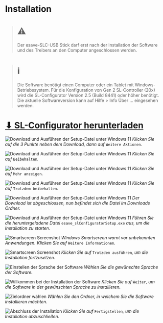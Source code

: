 # Installation
># ⚠  
>Der esave-SLC-USB Stick darf erst nach der Installation der Software und des Treibers an den Computer angeschlossen werden.  

># ℹ  
>Die Software benötigt einen Computer oder ein Tablet mit Windows-Betriebssystem.
>Für die Konfiguration von Gen 2 SL-Controller (20x) wird die SL-Configurator Version 2.5 (Build 8441) oder höher benötigt. Die aktuelle Softwareversion kann auf Hilfe > Info Über … eingesehen werden.  

# [⬇ SL-Configurator herunterladen](https://www.esaveag.com/iLightConfigurator/esave/esave_slConfiguratorSetup.exe)  

![Download und Ausführen der Setup-Datei unter Windows 11](installation-1-download-1.png)
*Klicken Sie auf die 3 Punkte neben dem Download, dann auf* `Weitere Aktionen`*.*  

![Download und Ausführen der Setup-Datei unter Windows 11](installation-2-download-2.png)
*Klicken Sie auf* `Beibehalten`*.*  

![Download und Ausführen der Setup-Datei unter Windows 11](installation-3-download-3.png)
*Klicken Sie auf* `Mehr anzeigen`*.*  

![Download und Ausführen der Setup-Datei unter Windows 11](installation-4-download-4.png)
*Klicken Sie auf* `Trotzdem beibehalten`*.*  

![Download und Ausführen der Setup-Datei unter Windows 11](installation-5-download-5.png)
*Der Download ist abgeschlossen, nun befindet sich die Datei im Downloads Ordner.*  

![Download und Ausführen der Setup-Datei unter Windows 11](installation-6-download-6.png)
*Führen Sie die heruntergeladene Datei* `esave_slConfiguratorSetup.exe` *aus, um die Installation zu starten.*  

![Smartscreen Screenshot](installation-7-smartscreen-1.png)
*Windows Smartscreen warnt vor unbekannten Anwendungen. Klicken Sie auf* `Weitere Informationen`*.*  

![Smartscreen Screenshot](installation-8-smartscreen-2.png)
*Klicken Sie auf* `Trotzdem ausführen`*, um die Installation fortzusetzen.*  

![Einstellen der Sprache der Software](installation-9-sprachwahl.png)
*Wählen Sie die gewünschte Sprache der Software.*  

![Willkommen bei der Installation der Software](installation-10-setup-1.png)
*Klicken Sie auf* `Weiter`*, um die Software in der gewünschten Sprache zu installieren.*  

![Zielordner wählen](installation-11-setup-2.png)
*Wählen Sie den Ordner, in welchem Sie die Software installieren möchten.*  

![Abschluss der Installation](installation-12-setup-3.png)
*Klicken Sie auf* `Fertigstellen`*, um die Installation abzuschließen.*
